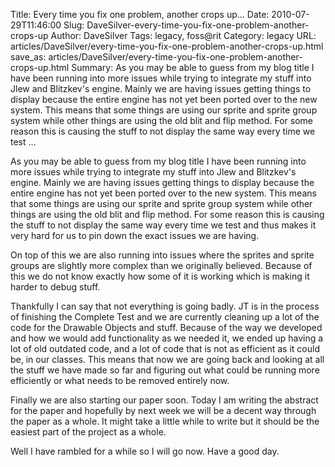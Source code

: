 Title: Every time you fix one problem, another crops up...
Date: 2010-07-29T11:46:00
Slug: DaveSilver-every-time-you-fix-one-problem-another-crops-up
Author: DaveSilver
Tags: legacy, foss@rit
Category: legacy
URL: articles/DaveSilver/every-time-you-fix-one-problem-another-crops-up.html
save_as: articles/DaveSilver/every-time-you-fix-one-problem-another-crops-up.html
Summary: As you may be able to guess from my blog title I have been running into more issues while trying to integrate my stuff into Jlew and Blitzkev's engine. Mainly we are having issues getting things to display because the entire engine has not yet been ported over to the new system. This means that some things are using our sprite and sprite group system while other things are using the old blit and flip method. For some reason this is causing the stuff to not display the same way every time we test ... 

As you may be able to guess from my blog title I have been running into more
issues while trying to integrate my stuff into Jlew and Blitzkev's engine.
Mainly we are having issues getting things to display because the entire
engine has not yet been ported over to the new system. This means that some
things are using our sprite and sprite group system while other things are
using the old blit and flip method. For some reason this is causing the stuff
to not display the same way every time we test and thus makes it very hard for
us to pin down the exact issues we are having.

On top of this we are also running into issues where the sprites and sprite
groups are slightly more complex than we originally believed. Because of this
we do not know exactly how some of it is working which is making it harder to
debug stuff.

Thankfully I can say that not everything is going badly. JT is in the process
of finishing the Complete Test and we are currently cleaning up a lot of the
code for the Drawable Objects and stuff. Because of the way we developed and
how we would add functionality as we needed it, we ended up having a lot of
old outdated code, and a lot of code that is not as efficient as it could be,
in our classes. This means that now we are going back and looking at all the
stuff we have made so far and figuring out what could be running more
efficiently or what needs to be removed entirely now.

Finally we are also starting our paper soon. Today I am writing the abstract
for the paper and hopefully by next week we will be a decent way through the
paper as a whole. It might take a little while to write but it should be the
easiest part of the project as a whole.

Well I have rambled for a while so I will go now. Have a good day.

